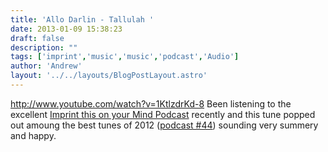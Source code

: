 ```yaml
---
title: 'Allo Darlin - Tallulah '
date: 2013-01-09 15:38:23
draft: false
description: ""
tags: ['imprint','music','music','podcast','Audio']
author: 'Andrew'
layout: '../../layouts/BlogPostLayout.astro'
---
```


http://www.youtube.com/watch?v=1KtlzdrKd-8 Been listening to the excellent [Imprint this on your Mind Podcast](http://www.imprintthisonyourmind.co.uk) recently and this tune popped out amoung the best tunes of 2012 ([podcast #44](http://www.imprintthisonyourmind.co.uk/podcast-44-best-of-2012)) sounding very summery and happy.
